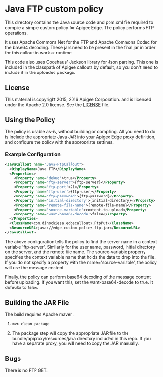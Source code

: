 # Java FTP custom policy

This directory contains the Java source code and pom.xml file required to
compile a simple custom policy for Apigee Edge. The policy performs FTP operations. 

It uses Apache Commons Net for the FTP and Apache Commons Codec for the
base64 decoding. These jars need to be present in the final jar in order
for this callout to work at runtime.

This code also uses Codehaus' Jackson library for Json parsing. This one
is included in the classpath of Apigee callouts by default, so you don't
need to include it in the uploaded package.

## License

This material is copyright 2015, 2016 Apigee Corporation. 
and is licensed under the Apache 2.0 license. See the [LICENSE](LICENSE) file. 


## Using the Policy

The policy is usable as-is, without building or compiling. All you need to do is include the appropriate Java JAR into your Apigee Edge proxy definition, and configure the policy with the appropriate settings. 

### Example Configuration

```xml
<JavaCallout name="Java-FtpCallout">
  <DisplayName>Java FTP</DisplayName>
  <Properties>
    <Property name='debug'>true</Property>
    <Property name='ftp-server'>{ftp-server}</Property>
    <Property name='ftp-port'>21</Property>
    <Property name='ftp-user'>{ftp-user}</Property>
    <Property name='ftp-password'>{ftp-password}</Property>
    <Property name='initial-directory'>{initial-directory}</Property>
    <Property name='remote-file-name'>{remote-file-name}</Property>
    <Property name='source-variable'>content-to-upload</Property>
    <Property name='want-base64-decode'>false</Property>
  </Properties>
  <ClassName>com.dinochiesa.edgecallouts.FtpPut</ClassName>
  <ResourceURL>java://edge-custom-policy-ftp.jar</ResourceURL>
</JavaCallout>
```

The above configuration tells the policy to find the server name in a context variable 'ftp-server'.
Similarly for the user name, password, initial directory on the server, and the remote file name.
The source-variable property specifies the context variable name that holds the data to drop into the file. If you do not specify a property with the name='source-variable', the policy will use the message content.

Finally, the policy can perform base64 decoding of the message content before uploading. If you want this, set the want-base64-decode to true. It defaults to false. 



## Building the JAR File

The build requires Apache maven.


1. ```mvn clean package```

2. The package step will copy the appropriate JAR file to the bundle/apiproxy/resources/java directory included in this repo. If you have a separate proxy, you will need to copy the JAR manually. 



## Bugs

There is no FTP GET.
